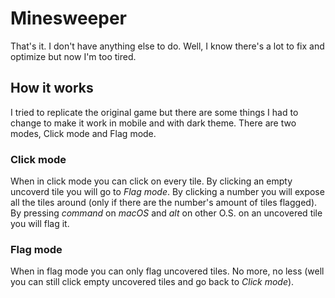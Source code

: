 # Minesweeper

That's it. I don't have anything else to do. Well, I know there's a lot to
fix and optimize but now I'm too tired.

## How it works

I tried to replicate the original game but there are some things I had to change
to make it work in mobile and with dark theme. There are two modes, Click mode and Flag mode.

### Click mode

When in click mode you can click on every tile. By clicking an empty uncoverd tile you will go to
*Flag mode*. By clicking a number you will expose all the tiles around (only if there are the number's
amount of tiles flagged). By pressing *command* on *macOS* and *alt* on other O.S. on an
uncovered tile you will flag it.

### Flag mode

When in flag mode you can only flag uncovered tiles. No more, no less (well you can still click
empty uncovered tiles and go back to *Click mode*).
